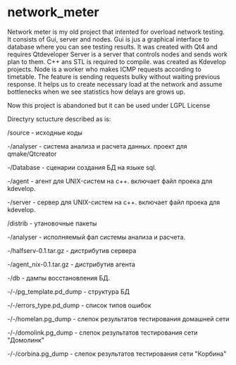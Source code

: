 # network_meter

Network meter is my old project that intented for overload network testing.
It consists of Gui, server and nodes.
Gui is jus a graphical interface to database where you can see testing results. It was created with Qt4 and requires Qtdeveloper
Server is a server that controls nodes and sends work plan to them. C++ ans STL is required to compile. was created as Kdevelop projects.
Node is a worker who makes ICMP requests according to timetable. The feature is sending requests bulky without waiting previous response. It helps us to create necessary load at the network and assume bottlenecks when we see statistics how delays are grows up.

Now this project is abandoned but it can be used under LGPL License

Directyry sctucture described as is:

/source - исходные коды

-/analyser - система анализа и расчета данных. проект для qmake/Qtcreator

-/Database - сценарии создания БД на языке sql.

-/agent - агент для UNIX-систем на c++. включает файл проека для kdevelop.

-/server - сервер для UNIX-систем на c++. включает файл проека для kdevelop.

/distrib - утановочные пакеты

-/analyser - исполняемый фал системы анализа и расчета.

-/halfserv-0.1.tar.gz - дистрибутив сервера

-/agent_nix-0.1.tar.gz - дистрибутив агента

-/db - дампы восстановления БД.

-/-/pg_template.pd_dump - структура БД

-/-/errors_type.pd_dump - список типов ошибок

-/-/homelan.pg_dump - слепок результатов тестирования домашней сети

-/-/domolink.pg_dump - слепок результатов тестирования сети "Домолинк"

-/-/corbina.pg_dump - слепок результатов тестирования сети "Корбина"
